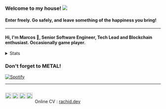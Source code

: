 ### Welcome to my house! ![](https://komarev.com/ghpvc/?username=marcosrachid)

#### Enter freely. Go safely, and leave something of the happiness you bring!

---

#### Hi, I'm Marcos 👾, Senior Software Engineer, Tech Lead and Blockchain enthusiast. Occasionally game player.

<details>
    <summary>Stats</summary>
    <!--START_SECTION:waka-->

```txt
From: 20 April 2024 - To: 02 October 2024

Total Time: 17 hrs 7 mins

Other          657 hrs 29 mins ████████████████████████▒   97.46 %
```

<!--END_SECTION:waka-->
</details>

<h3>Don't forget to METAL!</h3>

[![Spotify](https://marcosrachid.vercel.app/api/spotify)](https://open.spotify.com/user/12186968922)

---

<p>
    <p style="display: inline-block">
        <a href="mailto:marcosrachid@gmail.com" target="_blank">
            <img align="left" alt="Marcos's e-mail" width="20px" src="https://simpleicons.now.sh/gmail/495f7e" />
        </a>
        <a href="https://www.instagram.com/marcosrachid/" target="_blank">
            <img align="left" alt="Marcos's Instagram" width="20px" src="https://simpleicons.now.sh/instagram/495f7e" />
        </a>
        <a href="https://www.linkedin.com/in/marcos-rachid" target="_blank">
            <img align="left" alt="Marcos's LinkedIn" width="20px" src="https://simpleicons.now.sh/linkedin/495f7e" />
        </a>
        <a href="https://github.com/marcosrachid" target="_blank">
            <img align="left" alt="Marcos's github" width="20px" src="https://simpleicons.now.sh/github/495f7e" />
        </a>
    </p>
    <p align="right" style="display: inline-block">
    Online CV : <a href="https://rachid.dev" target="_blank">rachid.dev</a>
    </p>
</p>
